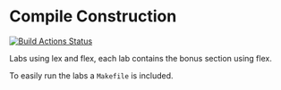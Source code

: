 # Compile Construction

[![Build Actions Status](https://github.com/H4TIEL/CC_Projects/workflows/C-CI/badge.svg)](https://github.com/H4TIEL/CC_Projects/actions)


Labs using lex and flex, each lab contains the bonus section using flex.

To easily run the labs a `Makefile` is included.
